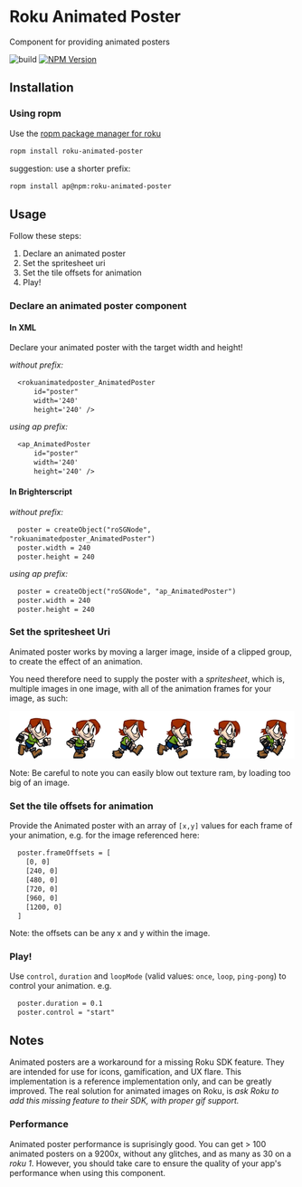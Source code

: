 # Roku Animated Poster

Component for providing animated posters

![build](https://github.com/rokucommunity/roku-animated-poster/workflows/build/badge.svg)
[![NPM Version](https://badge.fury.io/js/roku-animated-poster.svg?style=flat)](https://npmjs.org/package/roku-animated-poster)

## Installation

### Using ropm

Use the [ropm package manager for roku](https://github.com/rokucommunity/ropm)

```bash
ropm install roku-animated-poster
```

suggestion: use a shorter prefix:

```bash
ropm install ap@npm:roku-animated-poster
```

## Usage

Follow these steps:

  1. Declare an animated poster
  1. Set the spritesheet uri
  1. Set the tile offsets for animation
  1. Play!

### Declare an animated poster component

#### In XML

Declare your animated poster with the target width and height!

*without prefix:*

```
  <rokuanimatedposter_AnimatedPoster 
      id="poster"
      width='240'
      height='240' />
```


*using ap prefix:*

```
  <ap_AnimatedPoster 
      id="poster"
      width='240'
      height='240' />
```

#### In Brighterscript

*without prefix:*

```
  poster = createObject("roSGNode", "rokuanimatedposter_AnimatedPoster")
  poster.width = 240
  poster.height = 240
```


*using ap prefix:*

```
  poster = createObject("roSGNode", "ap_AnimatedPoster")
  poster.width = 240
  poster.height = 240
```

### Set the spritesheet Uri

Animated poster works by moving a larger image, inside of a clipped group, to create the effect of an animation.

You need therefore need to supply the poster with a _spritesheet_, which is, multiple images in one image, with all of the animation frames for your image, as such:

![spritesheet sample](test-project/images/s.png)

Note:
Be careful to note you can easily blow out texture ram, by loading too big of an image.



### Set the tile offsets for animation

Provide the Animated poster with an array of `[x,y]` values for each frame of your animation, e.g. for the image referenced here:

```
  poster.frameOffsets = [
    [0, 0]
    [240, 0]
    [480, 0]
    [720, 0]
    [960, 0]
    [1200, 0]
  ]

```

Note: the offsets can be any x and y within the image.

### Play!

Use `control`, `duration` and `loopMode` (valid values: `once`, `loop`, `ping-pong`) to control your animation. e.g.

```
  poster.duration = 0.1
  poster.control = "start"
```

## Notes

Animated posters are a workaround for a missing Roku SDK feature. They are intended for use for icons, gamification, and UX flare. This implementation is a reference implementation only, and can be greatly improved. The real solution for animated images on Roku, is _ask Roku to add this missing feature to their SDK, with proper gif support._

### Performance

Animated poster performance is suprisingly good. You can get > 100 animated posters on a 9200x, without any glitches, and as many as 30 on a *roku 1*. However, you should take care to ensure the quality of your app's performance when using this component.
